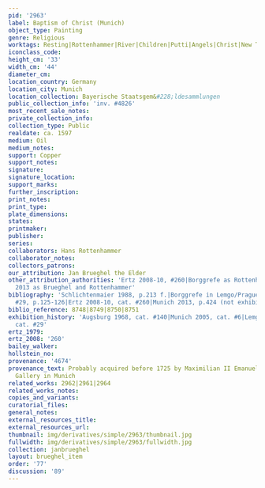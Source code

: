 ```yaml
---
pid: '2963'
label: Baptism of Christ (Munich)
object_type: Painting
genre: Religious
worktags: Resting|Rottenhammer|River|Children|Putti|Angels|Christ|New Testament
iconclass_code:
height_cm: '33'
width_cm: '44'
diameter_cm:
location_country: Germany
location_city: Munich
location_collection: Bayerische Staatsgem&#228;ldesammlungen
public_collection_info: 'inv. #4826'
most_recent_sale_notes:
private_collection_info:
collection_type: Public
realdate: ca. 1597
medium: Oil
medium_notes:
support: Copper
support_notes:
signature:
signature_location:
support_marks:
further_inscription:
print_notes:
print_type:
plate_dimensions:
states:
printmaker:
publisher:
series:
collaborators: Hans Rottenhammer
collaborator_notes:
collectors_patrons:
our_attribution: Jan Brueghel the Elder
other_attribution_authorities: 'Ertz 2008-10, #260|Borggrefe as Rottenhammer|Munich
  2013 as Brueghel and Rottenhammer'
bibliography: 'Schlichtenmaier 1988, p.213 f.|Borggrefe in Lemgo/Prague 2008, cat.
  #29, p.125-126|Ertz 2008-10, cat. #260|Munich 2013, p.424 (not exhibited)'
biblio_reference: 8748|8749|8750|8751
exhibition_history: 'Augsburg 1968, cat. #140|Munich 2005, cat. #6|Lemgo/Prague 2008,
  cat. #29'
ertz_1979:
ertz_2008: '260'
bailey_walker:
hollstein_no:
provenance: '4674'
provenance_text: Probably acquired before 1725 by Maximilian II Emanuel for the Electoral
  Gallery in Munich
related_works: 2962|2961|2964
related_works_notes:
copies_and_variants:
curatorial_files:
general_notes:
external_resources_title:
external_resources_url:
thumbnail: img/derivatives/simple/2963/thumbnail.jpg
fullwidth: img/derivatives/simple/2963/fullwidth.jpg
collection: janbrueghel
layout: brueghel_item
order: '77'
discussion: '89'
---
```


